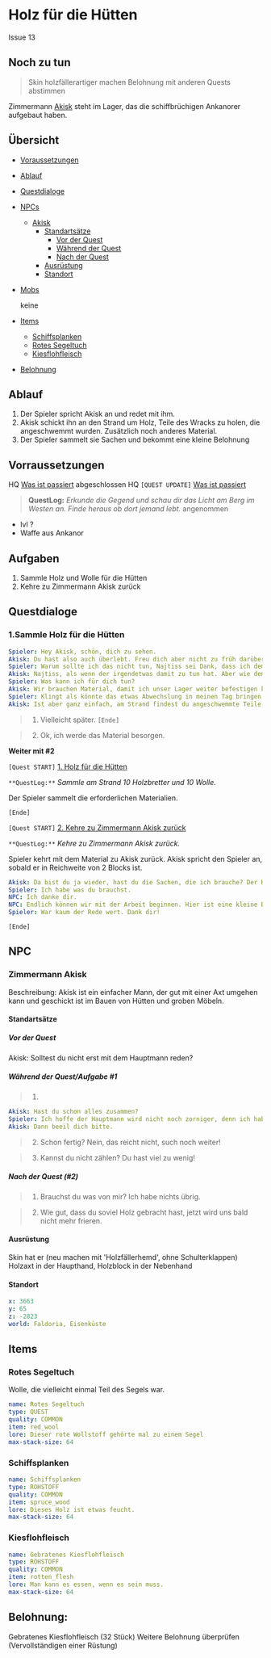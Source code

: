 # Holz für die Hütten

Issue 13

## Noch zu tun

>  Skin holzfällerartiger machen
>  Belohnung mit anderen Quests abstimmen

Zimmermann [Akisk](#akisk) steht im Lager, das die schiffbrüchigen Ankanorer aufgebaut haben. 


## Übersicht

- [Voraussetzungen](#voraussetzungen)
- [Ablauf](#ablauf)
- [Questdialoge](#questdialoge)
   
- [NPCs](#npcs)
     - [Akisk](#akisk)
         - [Standartsätze](#standartsaetze)
            - [Vor der Quest](#vor-der-quest)
            - [Während der Quest](#waehrend-der-quest)
            - [Nach der Quest](#nach-der-quest)
         - [Ausrüstung](#ausruestung)
         - [Standort](#standort)
-  [Mobs](#mobs)
   
   keine
  
-  [Items](#items)
  
     - [Schiffsplanken](#schiffsplanken)
     - [Rotes Segeltuch](#rotes-segeltuch)
     - [Kiesflohfleisch](#kiesflohfleisch)
- [Belohnung](#belohnung)

## Ablauf

1. Der Spieler spricht Akisk an und redet mit ihm.
2. Akisk schickt ihn an den Strand um Holz, Teile des Wracks zu holen, die angeschwemmt wurden. Zusätzlich noch anderes Material.
3. Der Spieler sammelt sie Sachen und bekommt eine kleine Belohnung

## Vorraussetzungen

HQ [Was ist passiert](#1.-was-ist-passiert?)  abgeschlossen
HQ `[QUEST UPDATE]` [Was ist passiert](#1.-was-ist-passiert?)
> **QuestLog:** *Erkunde die Gegend und schau dir das Licht am Berg im Westen an. Finde heraus ob dort jemand lebt.*  angenommen

- lvl ?
- Waffe aus Ankanor

## Aufgaben

1. Sammle Holz und Wolle für die Hütten
2. Kehre zu Zimmermann Akisk zurück


## Questdialoge

### 1.Sammle Holz für die Hütten

```yml
Spieler: Hey Akisk, schön, dich zu sehen.
Akisk: Du hast also auch überlebt. Freu dich aber nicht zu früh darüber.
Spieler: Warum sollte ich das nicht tun, Najtiss sei Dank, dass ich dem Meer entkommen bin. 
Akisk: Najtiss, als wenn der irgendetwas damit zu tun hat. Aber wie dem auch sei, der Hauptmann hat mir etwas befohlen und dafür brauche ich deine Hilfe.
Spieler: Was kann ich für dich tun?
Akisk: Wir brauchen Material, damit ich unser Lager weiter befestigen kann und du sollst es für mich besorgen.
Spieler: Klingt als könnte das etwas Abwechslung in meinen Tag bringen.
Akisk: Ist aber ganz einfach, am Strand findest du angeschwemmte Teile des Schiffes, die können wir brauchen. Suche nach Holz, aber auch anderen Materialien, Wolle vom Segel oder sowas. 
```

> 1. Vielleicht später. `[Ende]`

> 2. Ok, ich werde das Material besorgen.

**Weiter mit #2**

`[Quest START]` [1. Holz für die Hütten](#holz-fuer-die-huetten)

`**QuestLog:**`  *Sammle am Strand 10 Holzbretter und 10 Wolle.*

Der Spieler sammelt die erforderlichen Materialien.

`[Ende]`



`[Quest START]` [2. Kehre zu Zimmermann Akisk zurück](#kehre-zu-zimmerman-akisk-zurueck)

`**QuestLog:**`   *Kehre zu Zimmermann Akisk zurück.*

Spieler kehrt mit dem Material zu Akisk zurück.
Akisk spricht den Spieler an, sobald er in Reichweite von 2 Blocks ist. 


```yml
Akisk: Da bist du ja wieder, hast du die Sachen, die ich brauche? Der Hauptmann schaut mich schon zornig an.
Spieler: Ich habe was du brauchst.
NPC: Ich danke dir. 
NPC: Endlich können wir mit der Arbeit beginnen. Hier ist eine kleine Belohnung.
Spieler: War kaum der Rede wert. Dank dir!
```
`[Ende]`


## NPC

### Zimmermann Akisk

Beschreibung: Akisk ist ein einfacher Mann, der gut mit einer Axt umgehen kann und geschickt ist im Bauen von Hütten und groben Möbeln. 

#### Standartsätze

##### Vor der Quest

Akisk: Solltest du nicht erst mit dem Hauptmann reden?

##### Während der Quest/Aufgabe #1

> 1. 
```yml
Akisk: Hast du schon alles zusammen?
Spieler: Ich hoffe der Hauptmann wird nicht noch zorniger, denn ich habe das Material noch nicht.
Akisk: Dann beeil dich bitte.
```

> 2. Schon fertig? Nein, das reicht nicht, such noch weiter!

> 3. Kannst du nicht zählen? Du hast viel zu wenig!

##### Nach der Quest (#2)

> 1. Brauchst du was von mir? Ich habe nichts übrig.
   
> 2. Wie gut, dass du soviel Holz gebracht hast, jetzt wird uns bald nicht mehr frieren. 

#### Ausrüstung

Skin hat er (neu machen mit 'Holzfällerhemd', ohne Schulterklappen)
Holzaxt in der Haupthand, Holzblock in der Nebenhand


#### Standort

```yml
x: 3663
y: 65
z: -2823
world: Faldoria, Eisenküste
``` 

## Items

### Rotes Segeltuch

Wolle, die vielleicht einmal Teil des Segels war.

```yml
name: Rotes Segeltuch
type: QUEST
quality: COMMON
item: red_wool
lore: Dieser rote Wollstoff gehörte mal zu einem Segel
max-stack-size: 64
```

### Schiffsplanken


```yml
name: Schiffsplanken
type: ROHSTOFF
quality: COMMON
item: spruce_wood
lore: Dieses Holz ist etwas feucht.
max-stack-size: 64
```

### Kiesflohfleisch

```yml
name: Gebratenes Kiesflohfleisch
type: ROHSTOFF
quality: COMMON
item: rotten_flesh   
lore: Man kann es essen, wenn es sein muss.
max-stack-size: 64
```



## Belohnung: 

Gebratenes Kiesflohfleisch (32 Stück)
Weitere Belohnung überprüfen (Vervollständigen einer Rüstung)
